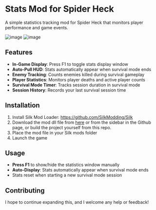# Stats Mod for Spider Heck

A simple statistics tracking mod for Spider Heck that monitors player performance and game events.


![image](https://github.com/user-attachments/assets/ac494d56-d92b-497b-8c3c-66dbb85a7e53)
![image](https://github.com/user-attachments/assets/5095d370-6abd-4fe7-b5f2-ab6bd36b069c)


## Features

- **In-Game Display**: Press F1 to toggle stats display window
- **Auto-Pull HUD**: Stats automatically appear when survival mode ends
- **Enemy Tracking**: Counts enemies killed during survival gameplay
- **Player Statistics**: Monitors player deaths and active player counts
- **Survival Mode Timer**: Tracks session duration in survival mode
- **Session History**: Records your last survival session time

## Installation

1. Install Silk Mod Loader: https://github.com/SilkModding/Silk
2. Download the mod dll file from [here](https://github.com/Dylan-Grinboju/spiderheck_stats_mod/releases) or from the sidebar in the Github page, or build the project yourself from this repo. 
3. Place the mod file in your Silk mods folder
4. Launch the game

## Usage

- **Press F1** to show/hide the statistics window manually
- **Auto-Display**: Stats automatically appear when survival mode ends
- Stats reset when starting a new survival mode session

## Contributing
I hope to continue expanding this, and I welcome any help or feedback! 






